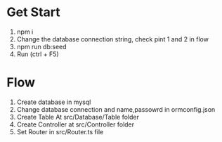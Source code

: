 # Get Start

1. npm i
2. Change the database connection string, check pint 1 and 2 in flow
3. npm run db:seed
4. Run (ctrl + F5)

# Flow

1. Create database in mysql
2. Change database connection and name,passowrd in ormconfig.json
3. Create Table At src/Database/Table folder
4. Create Controller at src/Controller folder
5. Set Router in src/Router.ts file
